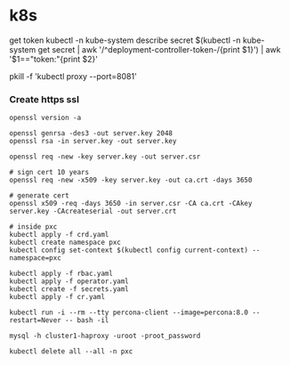 # k8s

get token kubectl -n kube-system describe secret $(kubectl -n kube-system get secret | awk '/^deployment-controller-token-/{print $1}') | awk '$1=="token:"{print $2}'

pkill -f 'kubectl proxy --port=8081'

### Create https ssl
```
openssl version -a

openssl genrsa -des3 -out server.key 2048
openssl rsa -in server.key -out server.key

openssl req -new -key server.key -out server.csr

# sign cert 10 years
openssl req -new -x509 -key server.key -out ca.crt -days 3650

# generate cert
openssl x509 -req -days 3650 -in server.csr -CA ca.crt -CAkey server.key -CAcreateserial -out server.crt
``` 

```
# inside pxc
kubectl apply -f crd.yaml
kubectl create namespace pxc
kubectl config set-context $(kubectl config current-context) --namespace=pxc

kubectl apply -f rbac.yaml
kubectl apply -f operator.yaml
kubectl create -f secrets.yaml
kubectl apply -f cr.yaml

kubectl run -i --rm --tty percona-client --image=percona:8.0 --restart=Never -- bash -il

mysql -h cluster1-haproxy -uroot -proot_password

kubectl delete all --all -n pxc
```
